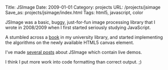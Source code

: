 Title: JSImage
Date: 2009-01-01
Category: projects
URL: /projects/jsimage
Save_as: projects/jsimage/index.html
Tags: html5, javascript, color

JSImage was a basic, buggy, just-for-fun image processing library that I wrote
in 2008/2009 when I first started seriously studying JavaScript.

A stumbled across a [book][1] in my university library, and started
implementing the algorithms on the newly available HTML5 canvas element.

I've made [several posts][2] about JSImage which contain live demos.

I think I put more work into code formatting than correct output. ;)

[1]: http://imagingbook.com/books/englisch-edition-3-vol-softcover/ "Principles of Digital Image Processing"
[2]: /tag/jsimage "Posts about JSImage"
